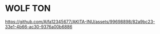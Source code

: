 # WOLF TON

https://github.com/Alfa12345677/AKITA-INU/assets/99698898/82a9bc23-33e1-4b66-ac30-9376a00b6886

